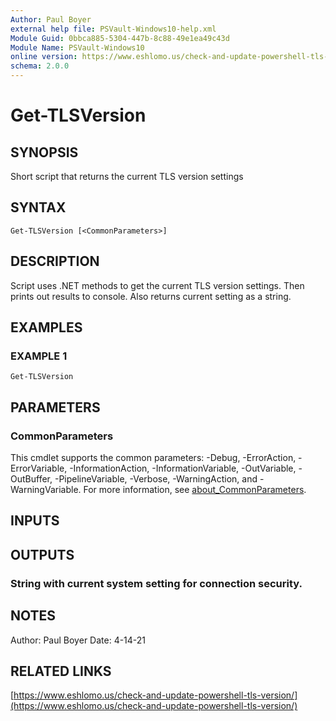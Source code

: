 ```yaml
---
Author: Paul Boyer
external help file: PSVault-Windows10-help.xml
Module Guid: 0bbca885-5304-447b-8c88-49e1ea49c43d
Module Name: PSVault-Windows10
online version: https://www.eshlomo.us/check-and-update-powershell-tls-version/
schema: 2.0.0
---
```


# Get-TLSVersion

## SYNOPSIS
Short script that returns the current TLS version settings

## SYNTAX

```
Get-TLSVersion [<CommonParameters>]
```

## DESCRIPTION
Script uses .NET methods to get the current TLS version settings.
Then prints out results to console.
Also returns current setting as a string.

## EXAMPLES

### EXAMPLE 1
```
Get-TLSVersion
```

## PARAMETERS

### CommonParameters
This cmdlet supports the common parameters: -Debug, -ErrorAction, -ErrorVariable, -InformationAction, -InformationVariable, -OutVariable, -OutBuffer, -PipelineVariable, -Verbose, -WarningAction, and -WarningVariable. For more information, see [about_CommonParameters](http://go.microsoft.com/fwlink/?LinkID=113216).

## INPUTS

## OUTPUTS

### String with current system setting for connection security.
## NOTES
Author: Paul Boyer
Date: 4-14-21

## RELATED LINKS

[https://www.eshlomo.us/check-and-update-powershell-tls-version/](https://www.eshlomo.us/check-and-update-powershell-tls-version/)

